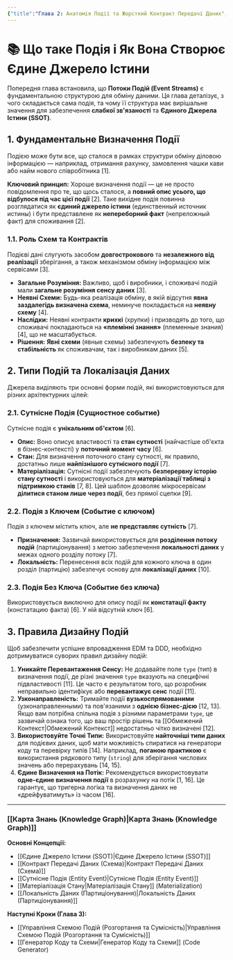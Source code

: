 ```yaml
---
{"title":"Глава 2: Анатомія Події та Жорсткий Контракт Передачі Даних","dg-publish":true,"dg-metatags":null,"dg-home":null,"permalink":"/motia/glava-2/","dgPassFrontmatter":true,"noteIcon":""}
---
```



# 📚 Що таке Подія і Як Вона Створює Єдине Джерело Істини

Попередня глава встановила, що **Потоки Подій (Event Streams)** є фундаментальною структурою для обміну даними. Ця глава деталізує, з чого складається сама подія, та чому її структура має вирішальне значення для забезпечення **слабкої зв'язаності** та **Єдиного Джерела Істини (SSOT)**.

## 1. Фундаментальне Визначення Події

Подією може бути все, що сталося в рамках структури обміну діловою інформацією — наприклад, отримання рахунку, замовлення чашки кави або найм нового співробітника [1].

**Ключовий принцип:** Хороше визначення події — це не просто повідомлення про те, що щось сталося, а **повний опис усього, що відбулося під час цієї події** [2]. Таке вихідне подія повинна розглядатися як **єдиний джерело істини** (единственный источник истины) і бути представлене як **непереборний факт** (непреложный факт) для споживання [2].

### 1.1. Роль Схем та Контрактів

Подієві дані слугують засобом **довгострокового** та **незалежного від реалізації** зберігання, а також механізмом обміну інформацією між сервісами [3].

*   **Загальне Розуміння:** Важливо, щоб і виробники, і споживачі подій мали **загальне розуміння сенсу даних** [3].
*   **Неявні Схеми:** Будь-яка реалізація обміну, в якій відсутня **явна заздалегідь визначена схема**, неминуче покладається на **неявну схему** [4].
*   **Наслідки:** Неявні контракти **крихкі** (хрупки) і призводять до того, що споживачі покладаються на **«племінні знання»** (племенные знания) [4], що не масштабується.
*   **Рішення:** **Явні схеми** (явные схемы) забезпечують **безпеку та стабільність** як споживачам, так і виробникам даних [5].

## 2. Типи Подій та Локалізація Даних

Джерела виділяють три основні форми подій, які використовуються для різних архітектурних цілей:

### 2.1. Сутнісне Подія (Сущностное событие)

Сутнісне подія є **унікальним об'єктом** [6].

*   **Опис:** Воно описує властивості та **стан сутності** (найчастіше об'єкта в бізнес-контексті) у **поточний момент часу** [6].
*   **Стан:** Для визначення поточного стану сутності, як правило, достатньо лише **найпізнішого сутнісного події** [7].
*   **Матеріалізація:** Сутнісні події забезпечують **безперервну історію стану сутності** і використовуються для **матеріалізації таблиці з підтримкою станів** [7, 8]. Цей шаблон дозволяє мікросервісам **ділитися станом лише через події**, без прямої сцепки [9].

### 2.2. Подія з Ключем (Событие с ключом)

Подія з ключем містить ключ, але **не представляє сутність** [7].

*   **Призначення:** Зазвичай використовується для **розділення потоку подій** (партиціонування) з метою забезпечення **локальності даних** у межах одного розділу потоку [7].
*   **Локальність:** Перенесення всіх подій для кожного ключа в один розділ (партицію) забезпечує основу для **локалізації даних** [10].

### 2.3. Подія Без Ключа (Событие без ключа)

Використовується виключно для опису події як **констатації факту** (констатацию факта) [6]. У ній відсутній ключ [6].

## 3. Правила Дизайну Подій

Щоб забезпечити успішне впровадження EDM та DDD, необхідно дотримуватися суворих правил дизайну подій:

1.  **Уникайте Перевантаження Сенсу:** Не додавайте поле `type` (тип) в визначення події, де різні значення `type` вказують на специфічні підвластивості [11]. Це часто є результатом того, що розробник неправильно ідентифікує або **перевантажує сенс** події [11].
2.  **Узконаправленість:** Тримайте події **вузькоспрямованими** (узконаправленными) та пов'язаними з **однією бізнес-дією** [12, 13]. Якщо вам потрібна спільна подія з різними параметрами `type`, це зазвичай ознака того, що ваш простір рішень та [[Обмежений Контекст\|Обмежений Контекст]] недостатньо чітко визначені [12].
3.  **Використовуйте Точні Типи:** Використовуйте **найточніші типи даних** для подієвих даних, щоб мати можливість спиратися на генератори коду та перевірку типів [14]. Наприклад, **поганою практикою** є використання рядкового типу (`string`) для зберігання числових значень або перерахувань [14, 15].
4.  **Єдине Визначення на Потік:** Рекомендується використовувати **одне-єдине визначення події** в розрахунку на потік [1, 16]. Це гарантує, що тригерна логіка та визначення даних не «дрейфуватимуть» із часом [16].

---
### [[Карта Знань (Knowledge Graph)\|Карта Знань (Knowledge Graph)]]

**Основні Концепції:**

*   [[Єдине Джерело Істини (SSOT)\|Єдине Джерело Істини (SSOT)]]
*   [[Контракт Передачі Даних (Схема)\|Контракт Передачі Даних (Схема)]]
*   [[Сутнісне Подія (Entity Event)\|Сутнісне Подія (Entity Event)]]
*   [[Матеріалізація Стану\|Матеріалізація Стану]] (Materialization)
*   [[Локальність Даних (Партиціонування)\|Локальність Даних (Партиціонування)]]

**Наступні Кроки (Глава 3):**

*   [[Управління Схемою Подій (Розгортання та Сумісність)\|Управління Схемою Подій (Розгортання та Сумісність)]]
*   [[Генератор Коду та Схеми\|Генератор Коду та Схеми]] (Code Generator)
```